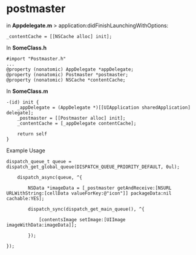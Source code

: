 postmaster
==========

in __Appdelegate.m__ > application:didFinishLaunchingWithOptions:

```
_contentCache = [[NSCache alloc] init];
```

In __SomeClass.h__

```
#import "Postmaster.h"
...
@property (nonatomic) AppDelegate *appDelegate;
@property (nonatomic) Postmaster *postmaster;
@property (nonatomic) NSCache *contentCache;
```

In __SomeClass.m__

```
-(id) init {
	_appDelegate = (AppDelegate *)[[UIApplication sharedApplication] delegate];
	_postmaster = [[Postmaster alloc] init];
	_contentCache = [_appDelegate contentCache];
        
	return self
}
```

Example Usage

```
dispatch_queue_t queue = dispatch_get_global_queue(DISPATCH_QUEUE_PRIORITY_DEFAULT, 0ul);
			
	dispatch_async(queue, ^{
				
		NSData *imageData = [_postmaster getAndReceive:[NSURL URLWithString:[cellData valueForKey:@"icon"]] packageData:nil cachable:YES];
				
		dispatch_sync(dispatch_get_main_queue(), ^{
					
			[contentsImage setImage:[UIImage imageWithData:imageData]];
					
		});
				
});
```

